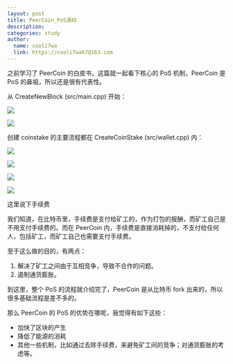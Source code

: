 ```yaml
---
layout: post
title: PeerCoin_PoS源码
description:
categories: study
author:
  name: cooli7wa
  link: https://cooli7wa67@163.com
---
```

之前学习了 PeerCoin 的白皮书，这篇就一起看下核心的 PoS 机制，PeerCoin 是 PoS 的鼻祖，所以还是很有代表性。

从 CreateNewBlock (src/main.cpp) 开始：

![]({{site.baseurl}}/images/md/peercoin_PoS_0.png)

![]({{site.baseurl}}/images/md/peercoin_PoS_1.png)

创建 coinstake 的主要流程都在 CreateCoinStake (src/wallet.cpp) 内：

![]({{site.baseurl}}/images/md/peercoin_PoS_2.png)

![]({{site.baseurl}}/images/md/peercoin_PoS_3.png)

![]({{site.baseurl}}/images/md/peercoin_PoS_4.png)

![]({{site.baseurl}}/images/md/peercoin_PoS_5.png)

这里说下手续费

我们知道，在比特币里，手续费是支付给矿工的，作为打包的报酬，而矿工自己是不用支付手续费的。而在 PeerCoin 内，手续费是直接消耗掉的，不支付给任何人，包括矿工，而矿工自己也需要支付手续费。

至于这么做的目的，有两点：

1. 解决了矿工之间由于互相竞争，导致不合作的问题。
2. 遏制通货膨胀。

到这里，整个 PoS 的流程就介绍完了，PeerCoin 是从比特币 fork 出来的，所以很多基础流程是差不多的。

那么 PeerCoin 的 PoS 的优势在哪呢，我觉得有如下这些：

- 加快了区块的产生
- 降低了能源的消耗
- 其他一些机制，比如通过去除手续费，来避免矿工间的竞争；对通货膨胀的考虑等。<script type="text/javascript" src="https://cdn.mathjax.org/mathjax/latest/MathJax.js?config=default"></script>
